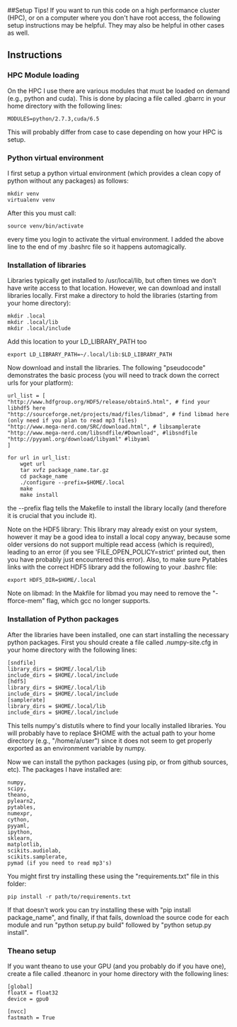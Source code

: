 ##Setup Tips!
If you want to run this code on a high performance cluster (HPC), or on a computer where you don't have root access, the following setup instructions may be helpful. They may also be helpful in other cases as well.

## Instructions

### HPC Module loading
On the HPC I use there are various modules that must be loaded on demand (e.g., python and cuda). This is done by placing a file called .gbarrc in your home directory with the following lines:
```
MODULES=python/2.7.3,cuda/6.5
```
This will probably differ from case to case depending on how your HPC is setup.

### Python virtual environment
I first setup a python virtual environment (which provides a clean copy of python without any packages) as follows:
```
mkdir venv
virtualenv venv
```

After this you must call:
```
source venv/bin/activate
```
every time you login to activate the virtual environment. I added the above line to the end of my .bashrc file so it happens automagically.

### Installation of libraries
Libraries typically get installed to /usr/local/lib, but often times we don't have write access to that location. However, we can download and install libraries locally. First make a directory to hold the libraries (starting from your home directory):
```
mkdir .local
mkdir .local/lib
mkdir .local/include
```

Add this location to your LD_LIBRARY_PATH too
```
export LD_LIBRARY_PATH=~/.local/lib:$LD_LIBRARY_PATH
```

Now download and install the libraries. The following "pseudocode" demonstrates the basic process (you will need to track down the correct urls for your platform):
```
url_list = [
"http://www.hdfgroup.org/HDF5/release/obtain5.html", # find your libhdf5 here
"http://sourceforge.net/projects/mad/files/libmad", # find libmad here (only need if you plan to read mp3 files)
"http://www.mega-nerd.com/SRC/download.html", # libsamplerate
"http://www.mega-nerd.com/libsndfile/#Download", #libsndfile
"http://pyyaml.org/download/libyaml" #libyaml
]

for url in url_list:
	wget url
	tar xvfz package_name.tar.gz
	cd package_name
	./configure --prefix=$HOME/.local
	make
	make install
```
the --prefix flag tells the Makefile to install the library locally (and therefore it is crucial that you include it).

Note on the HDF5 library: This library may already exist on your system, however it may be a good idea to install a local copy anyway, because some older versions do not support multiple read access (which is required), leading to an error (if you see 'FILE_OPEN_POLICY=strict' printed out, then you have probably just encountered this error). Also, to make sure Pytables links with the correct HDF5 library add the following to your .bashrc file:
```
export HDF5_DIR=$HOME/.local
```

Note on libmad: In the Makfile for libmad you may need to remove the "-fforce-mem" flag, which gcc no longer supports.

### Installation of Python packages
After the libraries have been installed, one can start installing the necessary python packages. First you should create a file called .numpy-site.cfg in your home directory with the following lines:
```
[sndfile]
library_dirs = $HOME/.local/lib
include_dirs = $HOME/.local/include
[hdf5]
library_dirs = $HOME/.local/lib
include_dirs = $HOME/.local/include
[samplerate]
library_dirs = $HOME/.local/lib
include_dirs = $HOME/.local/include
```
This tells numpy's distutils where to find your locally installed libraries. You will probably have to replace $HOME with the actual path to your home directory (e.g., "/home/a/user") since it does not seem to get properly exported as an environment variable by numpy.

Now we can install the python packages (using pip, or from github sources, etc). The packages I have installed are:
```
numpy, 
scipy, 
theano, 
pylearn2, 
pytables, 
numexpr, 
cython, 
pyyaml, 
ipython, 
sklearn, 
matplotlib, 
scikits.audiolab, 
scikits.samplerate, 
pymad (if you need to read mp3's) 
```

You might first try installing these using the "requirements.txt" file in this folder:
```
pip install -r path/to/requirements.txt
```
If that doesn't work you can try installing these with "pip install package_name", and finally, if that fails, download the source code for each module and run "python setup.py build" followed by "python setup.py install". 

### Theano setup
If you want theano to use your GPU (and you probably do if you have one), create a file called .theanorc in your home directory with the following lines:
```
[global]
floatX = float32
device = gpu0

[nvcc]
fastmath = True
```